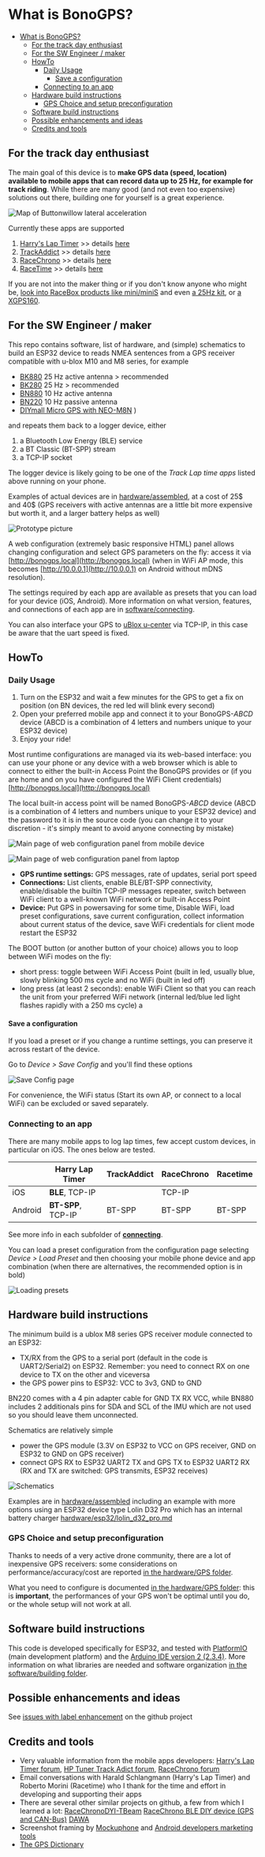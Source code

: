 # What is BonoGPS?

- [What is BonoGPS?](#what-is-bonogps)
  - [For the track day enthusiast](#for-the-track-day-enthusiast)
  - [For the SW Engineer / maker](#for-the-sw-engineer--maker)
  - [HowTo](#howto)
    - [Daily Usage](#daily-usage)
      - [Save a configuration](#save-a-configuration)
    - [Connecting to an app](#connecting-to-an-app)
  - [Hardware build instructions](#hardware-build-instructions)
    - [GPS Choice and setup preconfiguration](#gps-choice-and-setup-preconfiguration)
  - [Software build instructions](#software-build-instructions)
  - [Possible enhancements and ideas](#possible-enhancements-and-ideas)
  - [Credits and tools](#credits-and-tools)

## For the track day enthusiast

The main goal of this device is to **make GPS data (speed, location) available to mobile apps that can record data up to 25 Hz, for example for track riding**. While there are many good (and not even too expensive) solutions out there, building one for yourself is a great experience.

![Map of Buttonwillow lateral acceleration](software/using/buttonwillow_map.png)

Currently these apps are supported

1. [Harry's Lap Timer](https://www.gps-laptimer.de) >> details [here](software/connecting/harrylaptimer)
2. [TrackAddict](https://www.hptuners.com/product/trackaddict-app/) >> details [here](software/connecting/trackaddict)
3. [RaceChrono](https://racechrono.com/) >> details [here](software/connecting/racechrono)
4. [RaceTime](https://www.racetimeapp.com/en/) >> details [here](software/connecting/racetime)

If you are not into the maker thing or if you don't know anyone who might be, [look into RaceBox products like mini/miniS](https://www.racebox.pro/) and even [a 25Hz kit](https://www.racebox.pro/products/racebox-micro), or [a XGPS160](https://gps.dualav.com/explore-by-product/xgps160).

## For the SW Engineer / maker

This repo contains software, list of hardware, and (simple) schematics  to build an ESP32 device to reads NMEA sentences from a GPS receiver compatible with u-blox M10 and M8 series, for example

-  [BK880](https://store.beitian.com/products/beitian-compass-qmc5883l-amp2-6-pix4-pixhawk-gnss-gps-glonass-dual-flight-control-gps-module-bn-880q?variant=44977758011679) 25 Hz active antenna > recommended
-  [BK280](https://store.beitian.com/collections/gps-module/products/beitian-gps-module-with-antenna-ubx-m10050-gnss-chip-ultra-low-power-gnss-receiver-for-track-be-180?variant=44859232420127) 25 Hz > recommended
-  [BN880](https://store.beitian.com/products/beitian-ubx-m8030-g-mouse-supports-gps-qzss-and-sbas-fixed-wing-traversing-aircraft-gps-module-antenna-bn-180-220-280-357-880-880q?variant=46725104730399&_pos=1&_sid=fe8b2c602&_ss=r) 10 Hz active antenna
-  [BN220](https://store.beitian.com/products/beitian-ubx-m8030-g-mouse-supports-gps-qzss-and-sbas-fixed-wing-traversing-aircraft-gps-module-antenna-bn-180-220-280-357-880-880q?variant=46694929989919&_pos=1&_sid=fe8b2c602&_ss=r) 10 Hz passive antenna
-   [DIYmall Micro GPS with NEO-M8N](https://www.amazon.com/DIYmall-NEO-M8N-Module-HMC5983-Antenna/dp/B012RNLG0K) ) 

and repeats them back to a logger device, either

1. a Bluetooth Low Energy (BLE) service
2. a BT Classic (BT-SPP) stream
3. a TCP-IP socket

The logger device is likely going to be one of the *Track Lap time apps* listed above running on your phone.

Examples of actual devices are in [hardware/assembled](hardware/assembled), at a cost of 25$ and 40$ (GPS receivers with active antennas are a little bit more expensive but worth it, and a larger battery helps as well)

![Prototype picture](hardware/assembled/bonogps_bn220_side.jpg)

A web configuration (extremely basic responsive HTML) panel allows changing configuration and select GPS parameters on the fly: access it via [http://bonogps.local](http://bonogps.local) (when in WiFi AP mode, this becomes [http://10.0.0.1](http://10.0.0.1) on Android without mDNS resolution).

The settings required by each app are available as presets that you can load for your device (iOS, Android). More information on what version, features, and connections of each app are in [software/connecting](software/connecting).

You can also interface your GPS to [uBlox u-center](https://www.u-blox.com/en/product/u-center) via TCP-IP, in this case be aware that the uart speed is fixed.

## HowTo

### Daily Usage

1. Turn on the ESP32 and wait a few minutes for the GPS to get a fix on position (on BN devices, the red led will blink every second)
2. Open your preferred mobile app and connect it to your BonoGPS-*ABCD* device (ABCD is a combination of 4 letters and numbers unique to your ESP32 device)
3. Enjoy your ride!

Most runtime configurations are managed via its web-based interface: you can use your phone or any device with a web browser which is able to connect to either the built-in Access Point the BonoGPS provides or (if you are home and on you have configured the WiFi Client credentials) [http://bonogps.local](http://bonogps.local)

The local built-in access point will be named BonoGPS-*ABCD* device (ABCD is a combination of 4 letters and numbers unique to your ESP32 device) and the password to it is in the source code (you can change it to your discretion - it's simply meant to avoid anyone connecting by mistake)

![Main page of web configuration panel from mobile device](software/using/webinterface_root_mobile.png)

![Main page of web configuration panel from laptop](software/using/webinterface_root_laptop.png)

- **GPS runtime settings:** GPS messages, rate of updates, serial port speed
- **Connections:** List clients, enable BLE/BT-SPP connectivity, enable/disable the builtin TCP-IP messages repeater, switch between WiFi client to a well-known WiFi network or built-in Access Point
- **Device:** Put GPS in powersaving for some time, Disable WiFi, load preset configurations, save current configuration, collect information about current status of the device, save WiFi credentials for client mode restart the ESP32

The BOOT button (or another button of your choice) allows you to loop between WiFi modes on the fly:

- short press: toggle between WiFi Access Point (built in led, usually blue, slowly blinking 500 ms cycle and no WiFi (built in led off)
- long press (at least 2 seconds): enable WiFi Client so that you can reach the unit from your preferred WiFi network (internal led/blue led light flashes rapidly with a 250 ms cycle) a

#### Save a configuration

If you load a preset or if you change a runtime settings, you can preserve it across restart of the device.

Go to *Device > Save Config* and you'll find these options

![Save Config page](software/using/webinterface_saveconfig.png)

For convenience, the WiFi status (Start its own AP, or connect to a local WiFi) can be excluded or saved separately.

### Connecting to an app

There are many mobile apps to log lap times, few accept custom devices, in particular on iOS. The ones below are tested.

|         | Harry Lap Timer    | TrackAddict | RaceChrono | Racetime |
| ------- | ------------------ | ----------- | ---------- | -------- |
| iOS     | **BLE**, TCP-IP    |             | TCP-IP     |
| Android | **BT-SPP**, TCP-IP | BT-SPP      | BT-SPP     | BT-SPP   |

See more info in each subfolder of **[connecting](software/connecting)**.

You can load a preset configuration from the configuration page selecting *Device > Load Preset* and then choosing your mobile phone device and app combination (when there are alternatives, the recommended option is in bold)

![Loading presets](software/using/webinterface_loadpreset.png)

## Hardware build instructions

The minimum build is a ublox M8 series GPS receiver module connected to an ESP32:

- TX/RX from the GPS to a serial port (default in the code is UART2/Serial2) on ESP32. Remember: you need to connect RX on one device to TX on the other and viceversa
- the GPS power pins to ESP32: VCC to 3v3, GND to GND

BN220 comes with a 4 pin adapter cable for GND TX RX VCC, while BN880 includes 2 additionals pins for SDA and SCL of the IMU which are not used so you should leave them unconnected.

Schematics are relatively simple

- power the GPS module (3.3V on ESP32 to VCC on GPS receiver, GND on ESP32 to GND on GPS receiver)
- connect GPS RX to ESP32 UART2 TX and GPS TX to ESP32 UART2 RX (RX and TX are switched: GPS transmits, ESP32 receives)

![Schematics](hardware/esp32/esp32_to_gps_schem.png)

Examples are in [hardware/assembled](hardware/assembled) including an example with more options using an ESP32 device type Lolin D32 Pro which has an internal battery charger [hardware/esp32/lolin_d32_pro.md](hardware/esp32/lolin_d32_pro.md)

### GPS Choice and setup preconfiguration

Thanks to needs of a very active drone community, there are a lot of inexpensive GPS receivers: some considerations on performance/accuracy/cost are reported [in the hardware/GPS folder](hardware/GPS).

What you need to configure is documented [in the hardware/GPS folder](hardware/GPS): this is **important**, the performances of your GPS won't be optimal until you do, or the whole setup will not work at all.

## Software build instructions

This code is developed specifically for ESP32, and tested with [PlatformIO](https://platformio.org/) (main development platform) and the [Arduino IDE version 2 (2.3.4)](https://www.arduino.cc/en/software). More information on what libraries are needed and software organization [in the software/building folder](software/building).

## Possible enhancements and ideas

See [issues with label enhancement](https://github.com/renatobo/bonogps/issues?q=is%3Aissue+is%3Aopen+label%3Aenhancement) on the github project

## Credits and tools

- Very valuable information from the mobile apps developers: [Harry's Lap Timer forum](http://forum.gps-laptimer.de/viewforum.php?f=2), [HP Tuner Track Adict forum](https://forum.hptuners.com/forumdisplay.php?74-TrackAddict), [RaceChrono forum](https://racechrono.com/forum/categories/diy-builds)
- Email conversations with Harald Schlangmann (Harry's Lap Timer) and Roberto Morini (Racetime) who I thank for the time and effort in developing and supporting their apps
- There are several other similar projects on github, a few from which I learned a lot: [RaceChronoDYI-TBeam](https://github.com/0x8008135/RaceChronoDYI-TBeam) [RaceChrono BLE DIY device (GPS and CAN-Bus)](https://github.com/aollin/racechrono-ble-diy-device) [DAWA](https://github.com/quichedood/DAWA-6.x)
- Screenshot framing by [Mockuphone](https://mockuphone.com/) and [Android developers marketing tools
](https://developer.android.com/distribute/marketing-tools/device-art-generator)
- [The GPS Dictionary](https://www.u-blox.com/sites/default/files/the_gps_dictionary.pdf)
